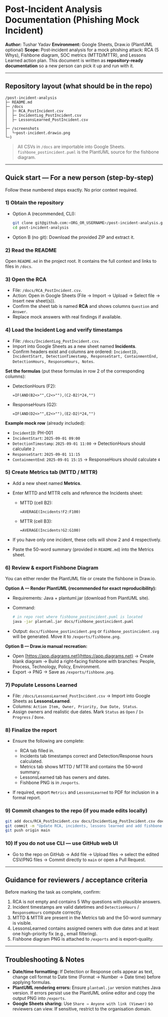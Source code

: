 # Post‑Incident Analysis Documentation (Phishing Mock Incident)

**Author:** Tushar Yadav
**Environment:** Google Sheets, Draw\.io (PlantUML optional)
**Scope:** Post‑incident analysis for a mock phishing attack: RCA (5 Whys), Fishbone diagram, SOC metrics (MTTD/MTTR), and Lessons Learned action plan. This document is written as **repository-ready documentation** so a new person can pick it up and run with it.

---

## Repository layout (what should be in the repo)

```
/post-incident-analysis
├─ README.md
├─ /docs
│  ├─ RCA_PostIncident.csv
│  ├─ IncidentLog_PostIncident.csv
│  ├─ LessonsLearned_PostIncident.csv
│  
├─ /screenshots
│  └─post-incident.drawio.png           
└─)
```

> All CSVs in `/docs` are importable into Google Sheets. `fishbone_postincident.puml` is the PlantUML source for the fishbone diagram.

---

## Quick start — For a new person (step‑by‑step)

Follow these numbered steps exactly. No prior context required.

### 1) Obtain the repository

* Option A (recommended, CLI):

  ```bash
  git clone git@github.com:<ORG_OR_USERNAME>/post-incident-analysis.git
  cd post-incident-analysis
  ```
* Option B (no git): Download the provided ZIP and extract it.

### 2) Read the README

Open `README.md` in the project root. It contains the full context and links to files in `/docs`.

### 3) Open the RCA

* File: `/docs/RCA_PostIncident.csv`.
* Action: Open in Google Sheets (File → Import → Upload → Select file → Insert new sheet(s)).
* Confirm the sheet tab is named **RCA** and shows columns `Question` and `Answer`.
* Replace mock answers with real findings if available.

### 4) Load the Incident Log and verify timestamps

* File: `/docs/IncidentLog_PostIncident.csv`.
* Import into Google Sheets as a new sheet named **Incidents**.
* Confirm headers exist and columns are ordered: `IncidentID, IncidentStart, DetectionTimestamp, ResponseStart, ContainmentEnd, DetectionHours, ResponseHours, Notes`.

**Set the formulas** (put these formulas in row 2 of the corresponding columns):

* DetectionHours (F2):

  ```excel
  =IF(AND(B2<>"",C2<>""),(C2-B2)*24,"")
  ```
* ResponseHours (G2):

  ```excel
  =IF(AND(D2<>"",E2<>""),(E2-D2)*24,"")
  ```

**Example mock row** (already included):

* `IncidentID`: PH-001
* `IncidentStart`: `2025-09-01 09:00`
* `DetectionTimestamp`: `2025-09-01 11:00` → DetectionHours should calculate `2`
* `ResponseStart`: `2025-09-01 11:15`
* `ContainmentEnd`: `2025-09-01 15:15` → ResponseHours should calculate `4`

### 5) Create Metrics tab (MTTD / MTTR)

* Add a new sheet named **Metrics**.
* Enter MTTD and MTTR cells and reference the Incidents sheet:

  * MTTD (cell B2):

    ```excel
    =AVERAGE(Incidents!F2:F100)
    ```
  * MTTR (cell B3):

    ```excel
    =AVERAGE(Incidents!G2:G100)
    ```
* If you have only one incident, these cells will show 2 and 4 respectively.
* Paste the 50-word summary (provided in `README.md`) into the Metrics sheet.

### 6) Review & export Fishbone Diagram

You can either render the PlantUML file or create the fishbone in Draw\.io.

**Option A — Render PlantUML (recommended for exact reproducibility):**

* Requirements: Java + plantuml.jar (download from PlantUML site).
* Command:

  ```bash
  # in repo root where fishbone_postincident.puml is located
  java -jar plantuml.jar docs/fishbone_postincident.puml
  ```
* Output: `docs/fishbone_postincident.png` or `fishbone_postincident.svg` will be generated. Move it to `/exports/fishbone.png`.

**Option B — Draw\.io manual recreation:**

* Open [https://app.diagrams.net](https://app.diagrams.net) → Create blank diagram → Build a right‑facing fishbone with branches: People, Process, Technology, Policy, Environment.
* Export → PNG → Save as `/exports/fishbone.png`.

### 7) Populate Lessons Learned

* File: `/docs/LessonsLearned_PostIncident.csv` → Import into Google Sheets as **LessonsLearned**.
* Columns: `Action Item, Owner, Priority, Due Date, Status`.
* Assign owners and realistic due dates. Mark `Status` as `Open` / `In Progress` / `Done`.

### 8) Finalize the report

* Ensure the following are complete:

  * RCA tab filled in.
  * Incidents tab timestamps correct and Detection/Response hours calculated.
  * Metrics tab shows MTTD / MTTR and contains the 50‑word summary.
  * LessonsLearned tab has owners and dates.
  * Fishbone PNG is in `/exports`.
* If required, export `Metrics` and `LessonsLearned` to PDF for inclusion in a formal report.

### 9) Commit changes to the repo (if you made edits locally)

```bash
git add docs/RCA_PostIncident.csv docs/IncidentLog_PostIncident.csv docs/LessonsLearned_PostIncident.csv exports/fishbone.png README.md
git commit -m "Update RCA, incidents, lessons learned and add fishbone export"
git push origin main
```

### 10) If you do not use CLI — use GitHub web UI

* Go to the repo on GitHub → Add file → Upload files → select the edited CSV/PNG files → Commit directly to `main` or open a Pull Request.

---

## Guidance for reviewers / acceptance criteria

Before marking the task as complete, confirm:

1. RCA is not empty and contains 5 Why questions with plausible answers.
2. Incident timestamps are valid datetimes and `DetectionHours` / `ResponseHours` compute correctly.
3. MTTD & MTTR are present in the Metrics tab and the 50-word summary is visible.
4. LessonsLearned contains assigned owners with due dates and at least one high-priority fix (e.g., email filtering).
5. Fishbone diagram PNG is attached to `/exports` and is export-quality.

---

## Troubleshooting & Notes

* **Date/time formatting:** If Detection or Response cells appear as text, change cell format to Date time (Format → Number → Date time) before applying formulas.
* **PlantUML rendering errors:** Ensure `plantuml.jar` version matches Java version. If errors persist use the PlantUML online editor and copy the output PNG into `/exports`.
* **Google Sheets sharing:** Use `Share → Anyone with link (Viewer)` so reviewers can view. If sensitive, restrict to the organisation domain.

